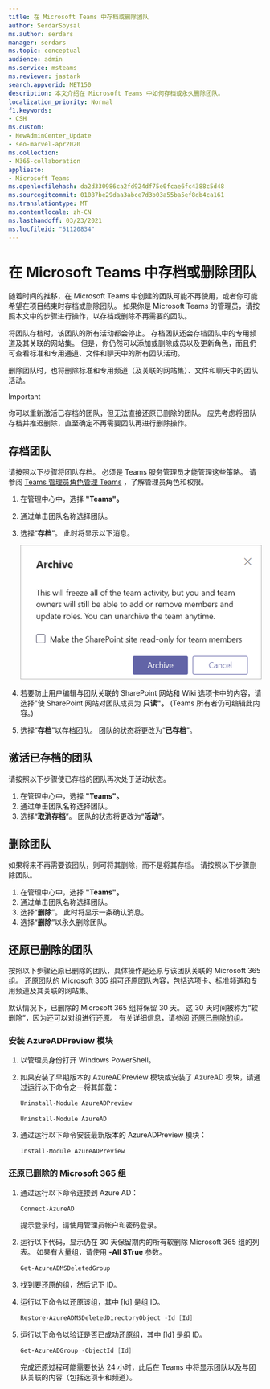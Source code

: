 ```yaml
---
title: 在 Microsoft Teams 中存档或删除团队
author: SerdarSoysal
ms.author: serdars
manager: serdars
ms.topic: conceptual
audience: admin
ms.service: msteams
ms.reviewer: jastark
search.appverid: MET150
description: 本文介绍在 Microsoft Teams 中如何存档或永久删除团队。
localization_priority: Normal
f1.keywords:
- CSH
ms.custom:
- NewAdminCenter_Update
- seo-marvel-apr2020
ms.collection:
- M365-collaboration
appliesto:
- Microsoft Teams
ms.openlocfilehash: da2d330986ca2fd924df75e0fcae6fc4388c5d48
ms.sourcegitcommit: 01087be29daa3abce7d3b03a55ba5ef8db4ca161
ms.translationtype: MT
ms.contentlocale: zh-CN
ms.lasthandoff: 03/23/2021
ms.locfileid: "51120834"
---
```

<a name="archive-or-delete-a-team-in-microsoft-teams"></a>在 Microsoft Teams 中存档或删除团队
===========================================

随着时间的推移，在 Microsoft Teams 中创建的团队可能不再使用，或者你可能希望在项目结束时存档或删除团队。 如果你是 Microsoft Teams 的管理员，请按照本文中的步骤进行操作，以存档或删除不再需要的团队。

将团队存档时，该团队的所有活动都会停止。 存档团队还会存档团队中的专用频道及其关联的网站集。  但是，你仍然可以添加或删除成员以及更新角色，而且仍可查看标准和专用通道、文件和聊天中的所有团队活动。

删除团队时，也将删除标准和专用频道（及关联的网站集）、文件和聊天中的团队活动。

> [!IMPORTANT]
> 你可以重新激活已存档的团队，但无法直接还原已删除的团队。 应先考虑将团队存档并推迟删除，直至确定不再需要团队再进行删除操作。

## <a name="archive-a-team"></a>存档团队

请按照以下步骤将团队存档。 必须是 Teams 服务管理员才能管理这些策略。 请参阅 [Teams 管理员角色管理 Teams](./using-admin-roles.md) ，了解管理员角色和权限。

1. 在管理中心中，选择 **"Teams"。**
2. 通过单击团队名称选择团队。
3. 选择“**存档**”。 此时将显示以下消息。

    ![Teams 存档消息的屏幕截图](media/teams-archive-message.png)

4. 若要防止用户编辑与团队关联的 SharePoint 网站和 Wiki 选项卡中的内容，请选择"使 SharePoint 网站对团队成员为 **只读"。**  (Teams 所有者仍可编辑此内容。) 
5. 选择“**存档**”以存档团队。 团队的状态将更改为“**已存档**”。

## <a name="make-an-archived-team-active"></a>激活已存档的团队

请按照以下步骤使已存档的团队再次处于活动状态。

1. 在管理中心中，选择 **"Teams"。**
2. 通过单击团队名称选择团队。
3. 选择“**取消存档**”。 团队的状态将更改为“**活动**”。

## <a name="delete-a-team"></a>删除团队

如果将来不再需要该团队，则可将其删除，而不是将其存档。 请按照以下步骤删除团队。

1.  在管理中心中，选择 **"Teams"。**
2.  通过单击团队名称选择团队。
3.  选择“**删除**”。 此时将显示一条确认消息。
4.  选择“**删除**”以永久删除团队。

## <a name="restore-a-deleted-team"></a>还原已删除的团队

按照以下步骤还原已删除的团队，具体操作是还原与该团队关联的 Microsoft 365 组。 还原团队的 Microsoft 365 组可还原团队内容，包括选项卡、标准频道和专用频道及其关联的网站集。

默认情况下，已删除的 Microsoft 365 组将保留 30 天。 这 30 天时间被称为“软删除”，因为还可以对组进行还原。 有关详细信息，请参阅 [还原已删除的组](/microsoft-365/admin/create-groups/restore-deleted-group)。

### <a name="install-the-azureadpreview-module"></a>安装 AzureADPreview 模块

1. 以管理员身份打开 Windows PowerShell。
2. 如果安装了早期版本的 AzureADPreview 模块或安装了 AzureAD 模块，请通过运行以下命令之一将其卸载：

    ```PowerShell
    Uninstall-Module AzureADPreview
    ```

    ```PowerShell
    Uninstall-Module AzureAD
    ```
3. 通过运行以下命令安装最新版本的 AzureADPreview 模块：

    ```PowerShell
    Install-Module AzureADPreview
    ```

### <a name="restore-the-deleted-microsoft-365-group"></a>还原已删除的 Microsoft 365 组

1. 通过运行以下命令连接到 Azure AD：
    ```PowerShell
    Connect-AzureAD
    ```
    提示登录时，请使用管理员帐户和密码登录。  
2. 运行以下代码，显示仍在 30 天保留期内的所有软删除 Microsoft 365 组的列表。 如果有大量组，请使用 **-All $True** 参数。
    ```PowerShell
    Get-AzureADMSDeletedGroup
    ```
3. 找到要还原的组，然后记下 ID。
4. 运行以下命令以还原该组，其中 [Id] 是组 ID。
    ```PowerShell
    Restore-AzureADMSDeletedDirectoryObject -Id [Id]
    ```
5.  运行以下命令以验证是否已成功还原组，其中 [Id] 是组 ID。
    ```PowerShell
    Get-AzureADGroup -ObjectId [Id]
    ```

    完成还原过程可能需要长达 24 小时，此后在 Teams 中将显示团队以及与团队关联的内容（包括选项卡和频道）。